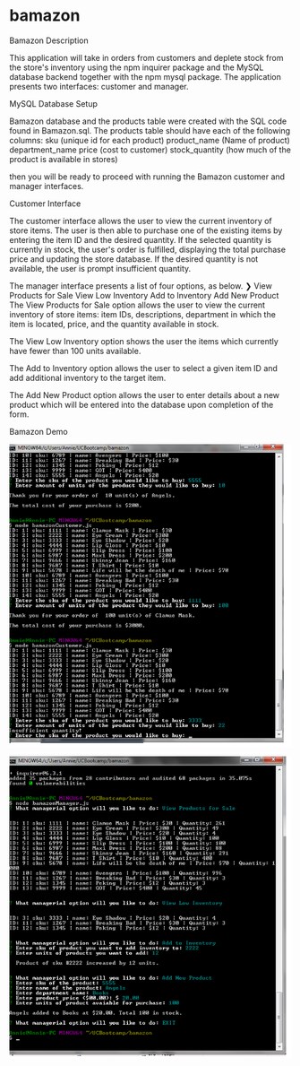 # bamazon


Bamazon
Description

This application will take in orders from customers and deplete stock from the store's inventory using the npm inquirer package and the MySQL database backend together with the npm mysql package. The application presents two interfaces: customer and manager.

MySQL Database Setup


Bamazon database and the products table were created with the SQL code found in Bamazon.sql. 
The products table should have each of the following columns:
sku (unique id for each product)
product_name (Name of product)
department_name
price (cost to customer)
stock_quantity (how much of the product is available in stores)

then you will be ready to proceed with running the Bamazon customer and manager interfaces.

Customer Interface


The customer interface allows the user to view the current inventory of store items. The user is then able to purchase one of the existing items by entering the item ID and the desired quantity. If the selected quantity is currently in stock, the user's order is fulfilled, displaying the total purchase price and updating the store database. If the desired quantity is not available, the user is prompt insufficient quantity.


The manager interface presents a list of four options, as below.
❯ View Products for Sale 
  View Low Inventory 
  Add to Inventory 
  Add New Product
The View Products for Sale option allows the user to view the current inventory of store items: item IDs, descriptions, department in which the item is located, price, and the quantity available in stock.

The View Low Inventory option shows the user the items which currently have fewer than 100 units available.

The Add to Inventory option allows the user to select a given item ID and add additional inventory to the target item.

The Add New Product option allows the user to enter details about a new product which will be entered into the database upon completion of the form.


Bamazon Demo

![alt-text](https://github.com/wanderblue/bamazon/blob/master/example1.png)

![alt-text](https://github.com/wanderblue/bamazon/blob/master/example2.png)
